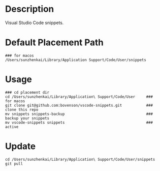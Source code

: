 # Description

Visual Studio Code snippets.

# Default Placement Path

```shell
### for macos
/Users/sunzhenkai/Library/Application Support/Code/User/snippets
```

# Usage

```shell
### cd placement dir
cd /Users/sunzhenkai/Library/Application\ Support/Code/User		### for macos
git clone git@github.com:bovenson/vscode-snippets.git			### clone this repo
mv snippets snippets-backup										### backup your snippets
mv vscode-snippets snippets										### active
```

# Update

```shell
cd /Users/sunzhenkai/Library/Application\ Support/Code/User/snippets
git pull
```

